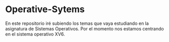 # Operative-Sytems

En este repositorio iré subiendo los temas que vaya estudiando en la asignatura de Sistemas Operativos.
Por el momento nos estamos centrando en el sistema operativo XV6.
